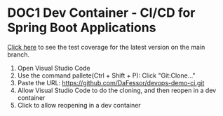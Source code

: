 # DOC1 Dev Container - CI/CD for Spring Boot Applications

[Click here](https://dafessor.github.io/devops-demo-ci/) to see the test coverage for the latest version on the main branch.

1. Open Visual Studio Code
2. Use the command pallete(Ctrl + Shift + P): Click "Git:Clone..."
3. Paste the URL: https://github.com/DaFessor/devops-demo-ci.git
4. Allow Visual Studio Code to do the cloning, and then reopen in a dev container
5. Click to allow reopening in a dev container
